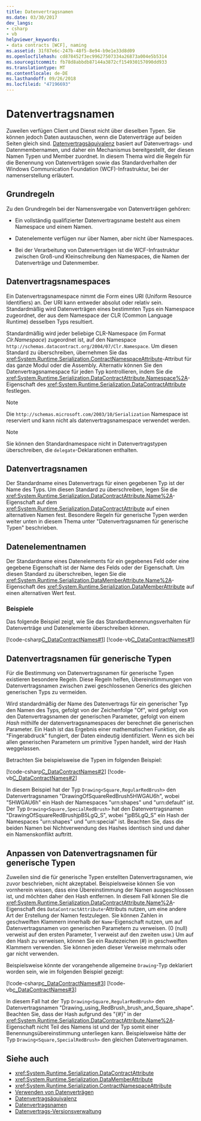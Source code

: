 ```yaml
---
title: Datenvertragsnamen
ms.date: 03/30/2017
dev_langs:
- csharp
- vb
helpviewer_keywords:
- data contracts [WCF], naming
ms.assetid: 31f87e6c-247b-48f5-8e94-b9e1e33d8d09
ms.openlocfilehash: cd878452f3ec99627507334a26873a004e5b5314
ms.sourcegitcommit: fb78d8abbdb87144a3872cf154930157090dd933
ms.translationtype: MT
ms.contentlocale: de-DE
ms.lasthandoff: 09/26/2018
ms.locfileid: "47196693"
---
```

# <a name="data-contract-names"></a>Datenvertragsnamen

Zuweilen verfügen Client und Dienst nicht über dieselben Typen. Sie können jedoch Daten austauschen, wenn die Datenverträge auf beiden Seiten gleich sind. [Datenvertragsäquivalenz](data-contract-equivalence.md) basiert auf Datenvertrags- und Datenmembernamen, und daher ein Mechanismus bereitgestellt, der diesen Namen Typen und Member zuordnet. In diesem Thema wird die Regeln für die Benennung von Datenverträgen sowie das Standardverhalten der Windows Communication Foundation (WCF)-Infrastruktur, bei der namenserstellung erläutert.

## <a name="basic-rules"></a>Grundregeln
Zu den Grundregeln bei der Namensvergabe von Datenverträgen gehören:

- Ein vollständig qualifizierter Datenvertragsname besteht aus einem Namespace und einem Namen.

- Datenelemente verfügen nur über Namen, aber nicht über Namespaces.

- Bei der Verarbeitung von Datenverträgen ist die WCF-Infrastruktur zwischen Groß-und Kleinschreibung den Namespaces, die Namen der Datenverträge und Datenmember.

## <a name="data-contract-namespaces"></a>Datenvertragsnamespaces
Ein Datenvertragsnamespace nimmt die Form eines URI (Uniform Resource Identifiers) an. Der URI kann entweder absolut oder relativ sein. Standardmäßig wird Datenverträgen eines bestimmten Typs ein Namespace zugeordnet, der aus dem Namespace der CLR (Common Language Runtime) desselben Typs resultiert.

Standardmäßig wird jeder beliebige CLR-Namespace (im Format *Clr.Namespace*) zugeordnet ist, auf den Namespace `http://schemas.datacontract.org/2004/07/Clr.Namespace`. Um diesen Standard zu überschreiben, übernehmen Sie das <xref:System.Runtime.Serialization.ContractNamespaceAttribute>-Attribut für das ganze Modul oder die Assembly. Alternativ können Sie den Datenvertragsnamespace für jeden Typ kontrollieren, indem Sie die <xref:System.Runtime.Serialization.DataContractAttribute.Namespace%2A>-Eigenschaft des <xref:System.Runtime.Serialization.DataContractAttribute> festlegen.

> [!NOTE]
> Die `http://schemas.microsoft.com/2003/10/Serialization` Namespace ist reserviert und kann nicht als datenvertragsnamespace verwendet werden.

> [!NOTE]
> Sie können den Standardnamespace nicht in Datenvertragstypen überschreiben, die `delegate`-Deklarationen enthalten.

## <a name="data-contract-names"></a>Datenvertragsnamen
Der Standardname eines Datenvertrags für einen gegebenen Typ ist der Name des Typs. Um diesen Standard zu überschreiben, legen Sie die <xref:System.Runtime.Serialization.DataContractAttribute.Name%2A>-Eigenschaft auf dem <xref:System.Runtime.Serialization.DataContractAttribute> auf einen alternativen Namen fest. Besondere Regeln für generische Typen werden weiter unten in diesem Thema unter "Datenvertragsnamen für generische Typen" beschrieben.

## <a name="data-member-names"></a>Datenelementnamen
Der Standardname eines Datenelements für ein gegebenes Feld oder eine gegebene Eigenschaft ist der Name des Felds oder der Eigenschaft. Um diesen Standard zu überschreiben, legen Sie die <xref:System.Runtime.Serialization.DataMemberAttribute.Name%2A>-Eigenschaft des <xref:System.Runtime.Serialization.DataMemberAttribute> auf einen alternativen Wert fest.

### <a name="examples"></a>Beispiele
Das folgende Beispiel zeigt, wie Sie das Standardbenennungsverhalten für Datenverträge und Datenelemente überschreiben können.

[!code-csharp[C_DataContractNames#1](~/samples/snippets/csharp/VS_Snippets_CFX/c_datacontractnames/cs/source.cs#1)]
[!code-vb[C_DataContractNames#1](~/samples/snippets/visualbasic/VS_Snippets_CFX/c_datacontractnames/vb/source.vb#1)]

## <a name="data-contract-names-for-generic-types"></a>Datenvertragsnamen für generische Typen
Für die Bestimmung von Datenvertragsnamen für generische Typen existieren besondere Regeln. Diese Regeln helfen, Übereinstimmungen von Datenvertragsnamen zwischen zwei geschlossenen Generics des gleichen generischen Typs zu vermeiden.

Wird standardmäßig der Name des Datenvertrags für ein generischer Typ den Namen des Typs, gefolgt von der Zeichenfolge "Of", wird gefolgt von den Datenvertragsnamen der generischen Parameter, gefolgt von einem *Hash* mithilfe der datenvertragsnamespaces der berechnet die generischen Parameter. Ein Hash ist das Ergebnis einer mathematischen Funktion, die als "Fingerabdruck" fungiert, der Daten eindeutig identifiziert. Wenn es sich bei allen generischen Parametern um primitive Typen handelt, wird der Hash weggelassen.

Betrachten Sie beispielsweise die Typen im folgenden Beispiel:

[!code-csharp[C_DataContractNames#2](~/samples/snippets/csharp/VS_Snippets_CFX/c_datacontractnames/cs/source.cs#2)]
[!code-vb[C_DataContractNames#2](~/samples/snippets/visualbasic/VS_Snippets_CFX/c_datacontractnames/vb/source.vb#2)]

In diesem Beispiel hat der Typ `Drawing<Square,RegularRedBrush>` den Datenvertragsnamen "DrawingOfSquareRedBrush5HWGAU6h", wobei "5HWGAU6h" ein Hash der Namespaces "urn:shapes" und "urn:default" ist. Der Typ `Drawing<Square,SpecialRedBrush>` hat den Datenvertragsnamen "DrawingOfSquareRedBrushjpB5LgQ_S", wobei "jpB5LgQ_S" ein Hash der Namespaces "urn:shapes" und "urn:special" ist. Beachten Sie, dass die beiden Namen bei Nichtverwendung des Hashes identisch sind und daher ein Namenskonflikt auftritt.

## <a name="customizing-data-contract-names-for-generic-types"></a>Anpassen von Datenvertragsnamen für generische Typen

Zuweilen sind die für generische Typen erstellten Datenvertragsnamen, wie zuvor beschrieben, nicht akzeptabel. Beispielsweise können Sie von vornherein wissen, dass eine Übereinstimmung der Namen ausgeschlossen ist, und möchten daher den Hash entfernen. In diesem Fall können Sie die <xref:System.Runtime.Serialization.DataContractAttribute.Name%2A>-Eigenschaft des `DataContractAttribute`-Attributs nutzen, um eine andere Art der Erstellung der Namen festzulegen. Sie können Zahlen in geschweiften Klammern innerhalb der `Name`-Eigenschaft nutzen, um auf Datenvertragsnamen von generischen Parametern zu verweisen. (0 (null) verweist auf den ersten Parameter, 1 verweist auf den zweiten usw.) Um auf den Hash zu verweisen, können Sie ein Rautezeichen (#) in geschweiften Klammern verwenden. Sie können jeden dieser Verweise mehrmals oder gar nicht verwenden.

Beispielsweise könnte der vorangehende allgemeine `Drawing`-Typ deklariert worden sein, wie im folgenden Beispiel gezeigt:

[!code-csharp[c_DataContractNames#3](~/samples/snippets/csharp/VS_Snippets_CFX/c_datacontractnames/cs/source.cs#3)]
[!code-vb[c_DataContractNames#3](~/samples/snippets/visualbasic/VS_Snippets_CFX/c_datacontractnames/vb/source.vb#3)]

In diesem Fall hat der Typ `Drawing<Square,RegularRedBrush>` den Datenvertragsnamen "Drawing_using_RedBrush_brush_and_Square_shape". Beachten Sie, dass der Hash aufgrund des "{#}" in der <xref:System.Runtime.Serialization.DataContractAttribute.Name%2A>-Eigenschaft nicht Teil des Namens ist und der Typ somit einer Benennungsübereinstimmung unterliegen kann. Beispielsweise hätte der Typ `Drawing<Square,SpecialRedBrush>` den gleichen Datenvertragsnamen.

## <a name="see-also"></a>Siehe auch

- <xref:System.Runtime.Serialization.DataContractAttribute>
- <xref:System.Runtime.Serialization.DataMemberAttribute>
- <xref:System.Runtime.Serialization.ContractNamespaceAttribute>
- [Verwenden von Datenverträgen](using-data-contracts.md)
- [Datenvertragsäquivalenz](data-contract-equivalence.md)
- [Datenvertragsnamen](data-contract-names.md)
- [Datenvertrags-Versionsverwaltung](data-contract-versioning.md)